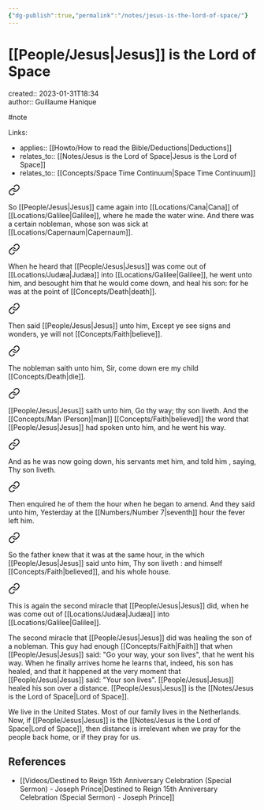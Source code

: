 ```yaml
---
{"dg-publish":true,"permalink":"/notes/jesus-is-the-lord-of-space/"}
---
```



# [[People/Jesus\|Jesus]] is the Lord of Space

created:: 2023-01-31T18:34  
author:: Guillaume Hanique

#note

Links:

- applies:: [[Howto/How to read the Bible/Deductions\|Deductions]]
- relates_to:: [[Notes/Jesus is the Lord of Space\|Jesus is the Lord of Space]]
- relates_to:: [[Concepts/Space Time Continuum\|Space Time Continuum]]


<div class="transclusion internal-embed is-loaded"><a class="markdown-embed-link" href="/scripture/kjv/john-kjv/john-4-kjv/john-4-46-kjv/" aria-label="Open link"><svg xmlns="http://www.w3.org/2000/svg" width="24" height="24" viewBox="0 0 24 24" fill="none" stroke="currentColor" stroke-width="2" stroke-linecap="round" stroke-linejoin="round" class="svg-icon lucide-link"><path d="M10 13a5 5 0 0 0 7.54.54l3-3a5 5 0 0 0-7.07-7.07l-1.72 1.71"></path><path d="M14 11a5 5 0 0 0-7.54-.54l-3 3a5 5 0 0 0 7.07 7.07l1.71-1.71"></path></svg></a><div class="markdown-embed">



So [[People/Jesus\|Jesus]] came again into [[Locations/Cana\|Cana]] of [[Locations/Galilee\|Galilee]], where he made the water wine. And there was a certain nobleman, whose son was sick at [[Locations/Capernaum\|Capernaum]].


</div></div>


<div class="transclusion internal-embed is-loaded"><a class="markdown-embed-link" href="/scripture/kjv/john-kjv/john-4-kjv/john-4-47-kjv/" aria-label="Open link"><svg xmlns="http://www.w3.org/2000/svg" width="24" height="24" viewBox="0 0 24 24" fill="none" stroke="currentColor" stroke-width="2" stroke-linecap="round" stroke-linejoin="round" class="svg-icon lucide-link"><path d="M10 13a5 5 0 0 0 7.54.54l3-3a5 5 0 0 0-7.07-7.07l-1.72 1.71"></path><path d="M14 11a5 5 0 0 0-7.54-.54l-3 3a5 5 0 0 0 7.07 7.07l1.71-1.71"></path></svg></a><div class="markdown-embed">



When he heard that [[People/Jesus\|Jesus]] was come out of [[Locations/Judæa\|Judæa]] into [[Locations/Galilee\|Galilee]], he went unto him, and besought him that he would come down, and heal his son: for he was at the point of [[Concepts/Death\|death]].


</div></div>


<div class="transclusion internal-embed is-loaded"><a class="markdown-embed-link" href="/scripture/kjv/john-kjv/john-4-kjv/john-4-48-kjv/" aria-label="Open link"><svg xmlns="http://www.w3.org/2000/svg" width="24" height="24" viewBox="0 0 24 24" fill="none" stroke="currentColor" stroke-width="2" stroke-linecap="round" stroke-linejoin="round" class="svg-icon lucide-link"><path d="M10 13a5 5 0 0 0 7.54.54l3-3a5 5 0 0 0-7.07-7.07l-1.72 1.71"></path><path d="M14 11a5 5 0 0 0-7.54-.54l-3 3a5 5 0 0 0 7.07 7.07l1.71-1.71"></path></svg></a><div class="markdown-embed">



Then said [[People/Jesus\|Jesus]] unto him, Except ye see signs and wonders, ye will not [[Concepts/Faith\|believe]].


</div></div>


<div class="transclusion internal-embed is-loaded"><a class="markdown-embed-link" href="/scripture/kjv/john-kjv/john-4-kjv/john-4-49-kjv/" aria-label="Open link"><svg xmlns="http://www.w3.org/2000/svg" width="24" height="24" viewBox="0 0 24 24" fill="none" stroke="currentColor" stroke-width="2" stroke-linecap="round" stroke-linejoin="round" class="svg-icon lucide-link"><path d="M10 13a5 5 0 0 0 7.54.54l3-3a5 5 0 0 0-7.07-7.07l-1.72 1.71"></path><path d="M14 11a5 5 0 0 0-7.54-.54l-3 3a5 5 0 0 0 7.07 7.07l1.71-1.71"></path></svg></a><div class="markdown-embed">



The nobleman saith unto him, Sir, come down ere my child [[Concepts/Death\|die]].


</div></div>


<div class="transclusion internal-embed is-loaded"><a class="markdown-embed-link" href="/scripture/kjv/john-kjv/john-4-kjv/john-4-50-kjv/" aria-label="Open link"><svg xmlns="http://www.w3.org/2000/svg" width="24" height="24" viewBox="0 0 24 24" fill="none" stroke="currentColor" stroke-width="2" stroke-linecap="round" stroke-linejoin="round" class="svg-icon lucide-link"><path d="M10 13a5 5 0 0 0 7.54.54l3-3a5 5 0 0 0-7.07-7.07l-1.72 1.71"></path><path d="M14 11a5 5 0 0 0-7.54-.54l-3 3a5 5 0 0 0 7.07 7.07l1.71-1.71"></path></svg></a><div class="markdown-embed">



[[People/Jesus\|Jesus]] saith unto him, Go thy way; thy son liveth. And the [[Concepts/Man (Person)\|man]] [[Concepts/Faith\|believed]] the word that [[People/Jesus\|Jesus]] had spoken unto him, and he went his way.


</div></div>


<div class="transclusion internal-embed is-loaded"><a class="markdown-embed-link" href="/scripture/kjv/john-kjv/john-4-kjv/john-4-51-kjv/" aria-label="Open link"><svg xmlns="http://www.w3.org/2000/svg" width="24" height="24" viewBox="0 0 24 24" fill="none" stroke="currentColor" stroke-width="2" stroke-linecap="round" stroke-linejoin="round" class="svg-icon lucide-link"><path d="M10 13a5 5 0 0 0 7.54.54l3-3a5 5 0 0 0-7.07-7.07l-1.72 1.71"></path><path d="M14 11a5 5 0 0 0-7.54-.54l-3 3a5 5 0 0 0 7.07 7.07l1.71-1.71"></path></svg></a><div class="markdown-embed">



And as he was now going down, his servants met him, and told him , saying, Thy son liveth.


</div></div>


<div class="transclusion internal-embed is-loaded"><a class="markdown-embed-link" href="/scripture/kjv/john-kjv/john-4-kjv/john-4-52-kjv/" aria-label="Open link"><svg xmlns="http://www.w3.org/2000/svg" width="24" height="24" viewBox="0 0 24 24" fill="none" stroke="currentColor" stroke-width="2" stroke-linecap="round" stroke-linejoin="round" class="svg-icon lucide-link"><path d="M10 13a5 5 0 0 0 7.54.54l3-3a5 5 0 0 0-7.07-7.07l-1.72 1.71"></path><path d="M14 11a5 5 0 0 0-7.54-.54l-3 3a5 5 0 0 0 7.07 7.07l1.71-1.71"></path></svg></a><div class="markdown-embed">



Then enquired he of them the hour when he began to amend. And they said unto him, Yesterday at the [[Numbers/Number 7\|seventh]] hour the fever left him.


</div></div>


<div class="transclusion internal-embed is-loaded"><a class="markdown-embed-link" href="/scripture/kjv/john-kjv/john-4-kjv/john-4-53-kjv/" aria-label="Open link"><svg xmlns="http://www.w3.org/2000/svg" width="24" height="24" viewBox="0 0 24 24" fill="none" stroke="currentColor" stroke-width="2" stroke-linecap="round" stroke-linejoin="round" class="svg-icon lucide-link"><path d="M10 13a5 5 0 0 0 7.54.54l3-3a5 5 0 0 0-7.07-7.07l-1.72 1.71"></path><path d="M14 11a5 5 0 0 0-7.54-.54l-3 3a5 5 0 0 0 7.07 7.07l1.71-1.71"></path></svg></a><div class="markdown-embed">



So the father knew that it was at the same hour, in the which [[People/Jesus\|Jesus]] said unto him, Thy son liveth : and himself [[Concepts/Faith\|believed]], and his whole house.


</div></div>


<div class="transclusion internal-embed is-loaded"><a class="markdown-embed-link" href="/scripture/kjv/john-kjv/john-4-kjv/john-4-54-kjv/" aria-label="Open link"><svg xmlns="http://www.w3.org/2000/svg" width="24" height="24" viewBox="0 0 24 24" fill="none" stroke="currentColor" stroke-width="2" stroke-linecap="round" stroke-linejoin="round" class="svg-icon lucide-link"><path d="M10 13a5 5 0 0 0 7.54.54l3-3a5 5 0 0 0-7.07-7.07l-1.72 1.71"></path><path d="M14 11a5 5 0 0 0-7.54-.54l-3 3a5 5 0 0 0 7.07 7.07l1.71-1.71"></path></svg></a><div class="markdown-embed">



This is again the second miracle that [[People/Jesus\|Jesus]] did, when he was come out of [[Locations/Judæa\|Judæa]] into [[Locations/Galilee\|Galilee]].


</div></div>


The second miracle that [[People/Jesus\|Jesus]] did was healing the son of a nobleman. This guy had enough [[Concepts/Faith\|Faith]] that when [[People/Jesus\|Jesus]] said: "Go your way, your son lives", that he went his way. When he finally arrives home he learns that, indeed, his son has healed, and that it happened at the very moment that [[People/Jesus\|Jesus]] said: "Your son lives". [[People/Jesus\|Jesus]] healed his son over a distance. [[People/Jesus\|Jesus]] is the [[Notes/Jesus is the Lord of Space\|Lord of Space]].

We live in the United States. Most of our family lives in the Netherlands. Now, if [[People/Jesus\|Jesus]] is the [[Notes/Jesus is the Lord of Space\|Lord of Space]], then distance is irrelevant when we pray for the people back home, or if they pray for us.

## References

- [[Videos/Destined to Reign 15th Anniversary Celebration (Special Sermon) - Joseph Prince\|Destined to Reign 15th Anniversary Celebration (Special Sermon) - Joseph Prince]]
